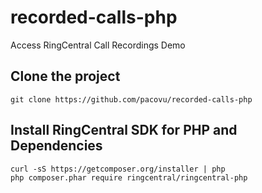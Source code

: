 # recorded-calls-php
Access RingCentral Call Recordings Demo

## Clone the project
```git clone https://github.com/pacovu/recorded-calls-php```

## Install RingCentral SDK for PHP and Dependencies
```
curl -sS https://getcomposer.org/installer | php
php composer.phar require ringcentral/ringcentral-php
```
